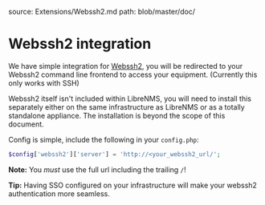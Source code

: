 source: Extensions/Webssh2.md
path: blob/master/doc/

# Webssh2 integration

We have simple integration for
[Webssh2](https://github.com/billchurch/webssh2), you will be redirected
to your Webssh2 command line frontend to access your
equipment. (Currently this only works with SSH)

Webssh2 itself isn't included within LibreNMS, you will need to
install this separately either on the same infrastructure as LibreNMS
or as a totally  standalone appliance. The installation is beyond the
scope of this document.

Config is simple, include the following in your `config.php`:

```php
$config['webssh2']['server'] = 'http://<your_webssh2_url/';
```

**Note:** You *must* use the full url including the trailing `/`!

**Tip:** Having SSO configured on your infrastructure will make your webssh2 authentication more seamless.
